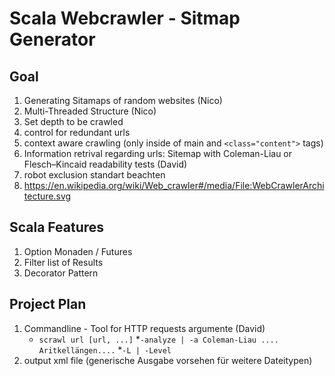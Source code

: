# Scala Webcrawler - Sitmap Generator

## Goal
1. Generating Sitamaps of random websites (Nico)
2. Multi-Threaded Structure (Nico)
3. Set depth to be crawled
4. control for redundant urls
5. context aware crawling (only inside of main and ```<class="content">``` tags)
6. Information retrival regarding urls: Sitemap with Coleman-Liau or Flesch–Kincaid readability tests (David)
7. robot exclusion standart beachten
4. https://en.wikipedia.org/wiki/Web_crawler#/media/File:WebCrawlerArchitecture.svg

## Scala Features
1. Option Monaden / Futures
2. Filter list of Results 
3. Decorator Pattern

## Project Plan
1. Commandline - Tool for HTTP requests argumente (David)
    * ```scrawl url [url, ...]```
    *```-analyze | -a Coleman-Liau .... Aritkellängen....```
    *```-L | -Level ```
2. output xml file (generische Ausgabe vorsehen für weitere Dateitypen)